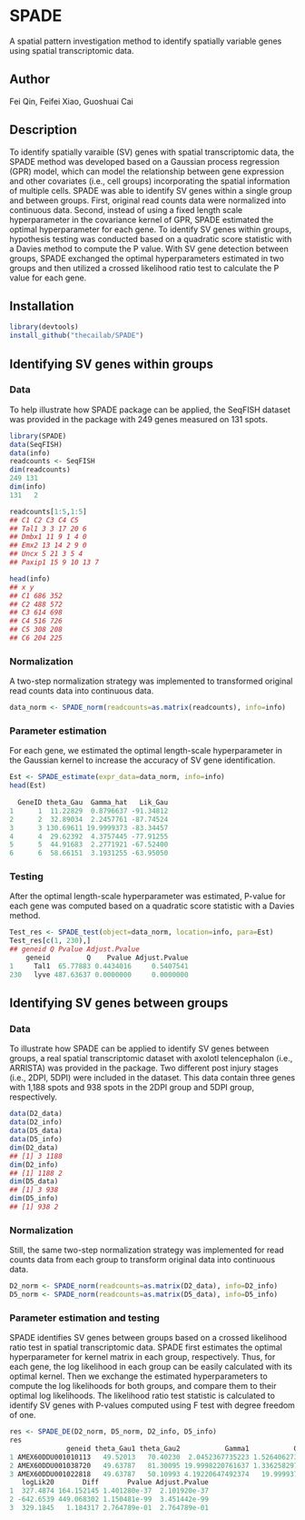 # SPADE
A spatial pattern investigation method to identify spatially variable genes using spatial transcriptomic data.

## Author
Fei Qin, Feifei Xiao, Guoshuai Cai

## Description
To identify spatially varaible (SV) genes with spatial transcriptomic data, the SPADE method was developed based on a Gaussian process regression (GPR) model, which can model the relationship between gene expression and other covariates (i.e., cell groups) incorporating the spatial information of multiple cells. SPADE was able to identify SV genes within a single group and between groups. First, original read counts data were normalized into continuous data. Second, instead of using a fixed length scale hyperparameter in the covariance kernel of GPR, SPADE estimated the optimal hyperparameter for each gene. To identify SV genes within groups, hypothesis testing was conducted based on a quadratic score statistic with a Davies method to compute the P value. With SV gene detection between groups, SPADE exchanged the optimal hyperparameters estimated in two groups and then utilized a crossed likelihood ratio test to calculate the P value for each gene. 

## Installation
```r
library(devtools)
install_github("thecailab/SPADE")
```

## Identifying SV genes within groups
### Data
To help illustrate how SPADE package can be applied, the SeqFISH dataset was provided in the package with 249 genes measured on 131 spots.
```r
library(SPADE)
data(SeqFISH)
data(info)
readcounts <- SeqFISH
dim(readcounts)
249 131
dim(info)
131   2

readcounts[1:5,1:5]
## C1 C2 C3 C4 C5
## Tal1 3 3 17 20 6
## Dmbx1 11 9 1 4 0
## Emx2 13 14 2 9 0
## Uncx 5 21 3 5 4
## Paxip1 15 9 10 13 7

head(info)
## x y
## C1 686 352
## C2 488 572
## C3 614 698
## C4 516 726
## C5 308 208
## C6 204 225
```
### Normalization
A two-step normalization strategy was implemented to transformed original read counts data into continuous data.
```r
data_norm <- SPADE_norm(readcounts=as.matrix(readcounts), info=info)
```
### Parameter estimation
For each gene, we estimated the optimal length-scale hyperparameter in the Gaussian kernel to increase the accuracy of SV gene identification.
```r
Est <- SPADE_estimate(expr_data=data_norm, info=info)
head(Est)
 
  GeneID theta_Gau  Gamma_hat   Lik_Gau
1      1  11.22829  0.8796637 -91.34812
2      2  32.89034  2.2457761 -87.74524
3      3 130.69611 19.9999373 -83.34457
4      4  29.62392  4.3757445 -77.91255
5      5  44.91683  2.2771921 -67.52400
6      6  58.66151  3.1931255 -63.95050
```
### Testing
After the optimal length-scale hyperparameter was estimated, P-value for each gene was computed based on a quadratic score statistic with a Davies method.
```r
Test_res <- SPADE_test(object=data_norm, location=info, para=Est)
Test_res[c(1, 230),]
## geneid Q Pvalue Adjust.Pvalue
    geneid         Q    Pvalue Adjust.Pvalue
1     Tal1  65.77883 0.4434016     0.5407541
230   lyve 487.63637 0.0000000     0.0000000
```

## Identifying SV genes between groups
### Data
To illustrate how SPADE can be applied to identify SV genes between groups, a real spatial transcriptomic dataset with axolotl telencephalon (i.e., ARRISTA) was provided in the package. Two different post injury stages (i.e., 2DPI, 5DPI) were included in the dataset. This data contain three genes with 1,188 spots and 938 spots in the 2DPI group and 5DPI group, respectively.
```r
data(D2_data)
data(D2_info)
data(D5_data)
data(D5_info)
dim(D2_data)
## [1] 3 1188
dim(D2_info)
## [1] 1188 2
dim(D5_data)
## [1] 3 938
dim(D5_info)
## [1] 938 2
```
### Normalization
Still, the same two-step normalization strategy was implemented for read counts data from each group to transform original data into continuous data.
```r
D2_norm <- SPADE_norm(readcounts=as.matrix(D2_data), info=D2_info)
D5_norm <- SPADE_norm(readcounts=as.matrix(D5_data), info=D5_info)
```
### Parameter estimation and testing
SPADE identifies SV genes between groups based on a crossed likelihood ratio test in spatial transcriptomic data. SPADE first estimates the optimal hyperparameter for kernel matrix in each group, respectively. Thus, for each gene, the log likelihood in each group can be easily calculated with its optimal kernel. Then we exchange the estimated hyperparameters to compute the log likelihoods for both groups, and compare them to their optimal log likelihoods. The likelihood ratio test statistic is calculated to identify SV genes with P-values computed using F test with degree freedom of one.
```r
res <- SPADE_DE(D2_norm, D5_norm, D2_info, D5_info)
res
              geneid theta_Gau1 theta_Gau2           Gamma1           Gamma2   logLik11  logLik21   logLik10
1 AMEX60DDU001010113   49.52013   70.40230  2.0452367735223 1.52640627368895   345.6043  343.4853   279.5261
2 AMEX60DDU001038720   49.63787   81.30095 19.9998220761637 1.33625829767921 -1407.1231 -574.7335 -1563.7369
3 AMEX60DDU001022818   49.63787   50.10993 4.19220647492374   19.99993729622   143.7086  329.6725   143.6045
   logLik20       Diff       Pvalue Adjust.Pvalue
1  327.4874 164.152145 1.401280e-37  2.101920e-37
2 -642.6539 449.068302 1.150481e-99  3.451442e-99
3  329.1845   1.184317 2.764789e-01  2.764789e-01
```

